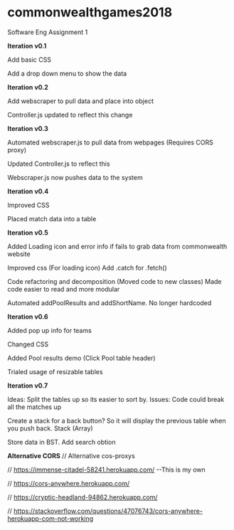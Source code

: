 # commonwealthgames2018
Software Eng Assignment 1


**Iteration v0.1**


Add basic CSS

Add a drop down menu to show the data


**Iteration v0.2**


Add webscraper to pull data and place into object

Controller.js updated to reflect this change


**Iteration v0.3**


Automated webscraper.js to pull data from webpages (Requires CORS proxy)

Updated Controller.js to reflect this

Webscraper.js now pushes data to the system


**Iteration v0.4**


Improved CSS

Placed match data into a table


**Iteration v0.5**


Added Loading icon and error info if fails to grab data from commonwealth website

Improved css (For loading icon)
Add .catch for .fetch()

Code refactoring and decomposition (Moved code to new classes)
Made code easier to read and more modular

Automated addPoolResults and addShortName. No longer hardcoded


**Iteration v0.6**


Added pop up info for teams

Changed CSS

Added Pool results demo (Click Pool table header)

Trialed usage of resizable tables



**Iteration v0.7**


Ideas: Split the tables up so its easier to sort by. Issues: Code could break all the matches up

Create a stack for a back button? So it will display the previous table when you push back. Stack (Array)

Store data in BST. Add search obtion


**Alternative CORS**
// Alternative cos-proxys

// https://immense-citadel-58241.herokuapp.com/  --This is my own

// https://cors-anywhere.herokuapp.com/

// https://cryptic-headland-94862.herokuapp.com/

// https://stackoverflow.com/questions/47076743/cors-anywhere-herokuapp-com-not-working

